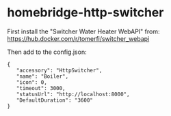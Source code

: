 # homebridge-http-switcher

First install the "Switcher Water Heater WebAPI" from:
https://hub.docker.com/r/tomerfi/switcher_webapi

Then add to the config.json:

 ``` 
{
    "accessory": "HttpSwitcher",
    "name": "Boiler",
    "icon": 0,
    "timeout": 3000,
    "statusUrl": "http://localhost:8000",
    "DefaultDuration": "3600"
}
 ``` 

